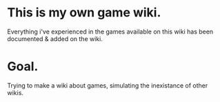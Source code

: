 # This is my own game wiki.

Everything i've experienced in the games available on this wiki has been
documented & added on the wiki.

# Goal.
Trying to make a wiki about games, simulating the inexistance of other wikis.
